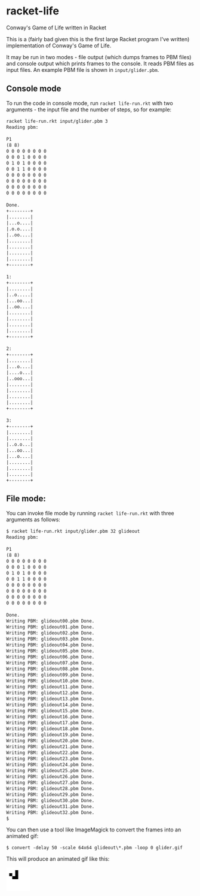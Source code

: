 # racket-life
Conway's Game of Life written in Racket

This is a (fairly bad given this is the first large Racket program I've written) implementation of Conway's Game of Life.

It may be run in two modes - file output (which dumps frames to PBM files) and console output which prints frames to the console.  It reads PBM files as input files.  An example PBM file is shown in `input/glider.pbm`.

## Console mode

To run the code in console mode, run `racket life-run.rkt` with two arguments - the input file and the number of steps, so for example:

```
racket life-run.rkt input/glider.pbm 3
Reading pbm:

P1
(8 8)
0 0 0 0 0 0 0 0 
0 0 0 1 0 0 0 0 
0 1 0 1 0 0 0 0 
0 0 1 1 0 0 0 0 
0 0 0 0 0 0 0 0 
0 0 0 0 0 0 0 0 
0 0 0 0 0 0 0 0 
0 0 0 0 0 0 0 0 

Done.
+--------+
|........|
|...o....|
|.o.o....|
|..oo....|
|........|
|........|
|........|
|........|
+--------+

1:
+--------+
|........|
|..o.....|
|...oo...|
|..oo....|
|........|
|........|
|........|
|........|
+--------+

2:
+--------+
|........|
|...o....|
|....o...|
|..ooo...|
|........|
|........|
|........|
|........|
+--------+

3:
+--------+
|........|
|........|
|..o.o...|
|...oo...|
|...o....|
|........|
|........|
|........|
+--------+
```

## File mode:

You can invoke file mode by running `racket life-run.rkt` with three arguments as follows:

```
$ racket life-run.rkt input/glider.pbm 32 glideout
Reading pbm:

P1
(8 8)
0 0 0 0 0 0 0 0 
0 0 0 1 0 0 0 0 
0 1 0 1 0 0 0 0 
0 0 1 1 0 0 0 0 
0 0 0 0 0 0 0 0 
0 0 0 0 0 0 0 0 
0 0 0 0 0 0 0 0 
0 0 0 0 0 0 0 0 

Done.
Writing PBM: glideout00.pbm Done.
Writing PBM: glideout01.pbm Done.
Writing PBM: glideout02.pbm Done.
Writing PBM: glideout03.pbm Done.
Writing PBM: glideout04.pbm Done.
Writing PBM: glideout05.pbm Done.
Writing PBM: glideout06.pbm Done.
Writing PBM: glideout07.pbm Done.
Writing PBM: glideout08.pbm Done.
Writing PBM: glideout09.pbm Done.
Writing PBM: glideout10.pbm Done.
Writing PBM: glideout11.pbm Done.
Writing PBM: glideout12.pbm Done.
Writing PBM: glideout13.pbm Done.
Writing PBM: glideout14.pbm Done.
Writing PBM: glideout15.pbm Done.
Writing PBM: glideout16.pbm Done.
Writing PBM: glideout17.pbm Done.
Writing PBM: glideout18.pbm Done.
Writing PBM: glideout19.pbm Done.
Writing PBM: glideout20.pbm Done.
Writing PBM: glideout21.pbm Done.
Writing PBM: glideout22.pbm Done.
Writing PBM: glideout23.pbm Done.
Writing PBM: glideout24.pbm Done.
Writing PBM: glideout25.pbm Done.
Writing PBM: glideout26.pbm Done.
Writing PBM: glideout27.pbm Done.
Writing PBM: glideout28.pbm Done.
Writing PBM: glideout29.pbm Done.
Writing PBM: glideout30.pbm Done.
Writing PBM: glideout31.pbm Done.
Writing PBM: glideout32.pbm Done.
$ 
```

You can then use a tool like ImageMagick to convert the frames into an animated gif:

```
$ convert -delay 50 -scale 64x64 glideout\*.pbm -loop 0 glider.gif
```

This will produce an animated gif like this:

![example animation](images/glider.gif)


